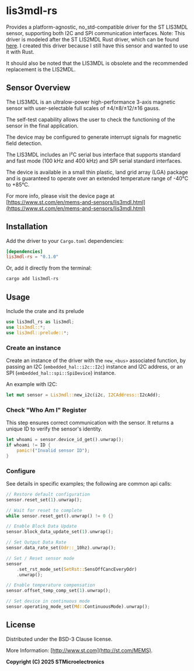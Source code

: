# lis3mdl-rs

[//]: # ([![Crates.io][crates-badge]][crates-url])

[//]: # ([![BSD 3-Clause licensed][bsd-badge]][bsd-url])

[//]: # ()
[//]: # ([crates-badge]: https://img.shields.io/crates/v/lis3mdl-rs)

[//]: # ([crates-url]: https://crates.io/crates/lis3mdl-rs)

[//]: # ([bsd-badge]: https://img.shields.io/crates/l/lis3mdl-rs)

[//]: # ([bsd-url]: https://opensource.org/licenses/BSD-3-Clause)

Provides a platform-agnostic, no_std-compatible driver for the ST LIS3MDL sensor, supporting both I2C and SPI communication interfaces.
Note: This driver is modeled after the ST LIS2MDL Rust driver, which can be found [here](https://github.com/STMicroelectronics/lis2mdl-rs). I created this driver because I still have this sensor and wanted to use it with Rust.

It should also be noted that the LIS3MDL is obsolete and the recommended replacement is the LIS2MDL.

## Sensor Overview

The LIS3MDL is an ultralow-power high-performance 3-axis magnetic sensor with user-selectable full scales of ±4/±8/±12/±16 gauss.

The self-test capability allows the user to check the functioning of the sensor in the final application.

The device may be configured to generate interrupt signals for magnetic field detection.

The LIS3MDL includes an I²C serial bus interface that supports standard and fast mode (100 kHz and 400 kHz) and SPI serial standard interfaces.

The device is available in a small thin plastic, land grid array (LGA) package and is guaranteed to operate over an extended temperature range of -40°C to +85°C.

For more info, please visit the device page at [https://www.st.com/en/mems-and-sensors/lis3mdl.html](https://www.st.com/en/mems-and-sensors/lis3mdl.html)

## Installation

Add the driver to your `Cargo.toml` dependencies:

```toml
[dependencies]
lis3mdl-rs = "0.1.0"
```

Or, add it directly from the terminal:

```sh
cargo add lis3mdl-rs
```

## Usage

Include the crate and its prelude
```rust
use lis3mdl_rs as lis3mdl;
use lis3mdl::*;
use lis3mdl::prelude::*;
```

### Create an instance

Create an instance of the driver with the `new_<bus>` associated function, by passing an I2C (`embedded_hal::i2c::I2c`) instance and I2C address, or an SPI (`embedded_hal::spi::SpiDevice`) instance.

An example with I2C:

```rust
let mut sensor = Lis3mdl::new_i2c(i2c, I2CAddress::I2cAdd);
```

### Check "Who Am I" Register

This step ensures correct communication with the sensor. It returns a unique ID to verify the sensor's identity.

```rust
let whoami = sensor.device_id_get().unwrap();
if whoami != ID {
    panic!("Invalid sensor ID");
}
```

### Configure

See details in specific examples; the following are common api calls:

```rust
// Restore default configuration
sensor.reset_set(1).unwrap();

// Wait for reset to complete
while sensor.reset_get().unwrap() != 0 {}

// Enable Block Data Update
sensor.block_data_update_set(1).unwrap();

// Set Output Data Rate
sensor.data_rate_set(Odr::_10hz).unwrap();

// Set / Reset sensor mode
sensor
    .set_rst_mode_set(SetRst::SensOffCancEveryOdr)
    .unwrap();

// Enable temperature compensation
sensor.offset_temp_comp_set(1).unwrap();

// Set device in continuous mode
sensor.operating_mode_set(Md::ContinuousMode).unwrap();
```

## License

Distributed under the BSD-3 Clause license.

More Information: [http://www.st.com](http://st.com/MEMS).

**Copyright (C) 2025 STMicroelectronics**